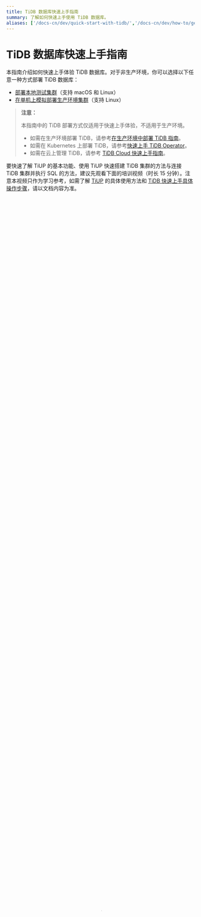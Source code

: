 ```yaml
---
title: TiDB 数据库快速上手指南
summary: 了解如何快速上手使用 TiDB 数据库。
aliases: ['/docs-cn/dev/quick-start-with-tidb/','/docs-cn/dev/how-to/get-started/local-cluster/install-from-docker-compose/']
---
```


# TiDB 数据库快速上手指南

本指南介绍如何快速上手体验 TiDB 数据库。对于非生产环境，你可以选择以下任意一种方式部署 TiDB 数据库：

- [部署本地测试集群](#部署本地测试集群)（支持 macOS 和 Linux）
- [在单机上模拟部署生产环境集群](#在单机上模拟部署生产环境集群)（支持 Linux）

> **注意：**
>
> 本指南中的 TiDB 部署方式仅适用于快速上手体验，不适用于生产环境。
>
> - 如需在生产环境部署 TiDB，请参考[在生产环境中部署 TiDB 指南](/production-deployment-using-tiup.md)。
> - 如需在 Kubernetes 上部署 TiDB，请参考[快速上手 TiDB Operator](https://docs.pingcap.com/zh/tidb-in-kubernetes/stable/get-started)。
> - 如需在云上管理 TiDB，请参考 [TiDB Cloud 快速上手指南](https://docs.pingcap.com/tidbcloud/tidb-cloud-quickstart)。

要快速了解 TiUP 的基本功能、使用 TiUP 快速搭建 TiDB 集群的方法与连接 TiDB 集群并执行 SQL 的方法，建议先观看下面的培训视频（时长 15 分钟）。注意本视频只作为学习参考，如需了解 [TiUP](/tiup/tiup-overview.md) 的具体使用方法和 [TiDB 快速上手具体操作步骤](#部署本地测试集群)，请以文档内容为准。

<video src="https://download.pingcap.com/docs-cn%2FLesson07_quick_start.mp4" width="100%" height="100%" controls="controls" poster="https://download.pingcap.com/docs-cn/poster_lesson7.png"></video>

## 部署本地测试集群

- 适用场景：利用本地 macOS 或者单机 Linux 环境快速部署 TiDB 测试集群，体验 TiDB 集群的基本架构，以及 TiDB、TiKV、PD、监控等基础组件的运行。

<SimpleTab>
<div label="macOS">

TiDB 是一个分布式系统。最基础的 TiDB 测试集群通常由 2 个 TiDB 实例、3 个 TiKV 实例、3 个 PD 实例和可选的 TiFlash 实例构成。通过 TiUP Playground，可以快速搭建出上述的一套基础测试集群，步骤如下：

1. 下载并安装 TiUP。

    {{< copyable "shell-regular" >}}

    ```shell
    curl --proto '=https' --tlsv1.2 -sSf https://tiup-mirrors.pingcap.com/install.sh | sh
    ```

    安装完成后会提示如下信息：

    ```log
    Successfully set mirror to https://tiup-mirrors.pingcap.com
    Detected shell: zsh
    Shell profile:  /Users/user/.zshrc
    /Users/user/.zshrc has been modified to add tiup to PATH
    open a new terminal or source /Users/user/.zshrc to use it
    Installed path: /Users/user/.tiup/bin/tiup
    ===============================================
    Have a try:     tiup playground
    ===============================================
    ```

2. 声明全局环境变量。

    > **注意：**
    >
    > TiUP 安装完成后会提示 Shell profile 文件的绝对路径。在执行以下 `source` 命令前，需要将 `${your_shell_profile}` 修改为 Shell profile 文件的实际位置。

    {{< copyable "shell-regular" >}}

    ```shell
    source ${your_shell_profile}
    ```

3. 在当前 session 执行以下命令启动集群。

    - 直接执行 `tiup playground` 命令会运行最新版本的 TiDB 集群，其中 TiDB、TiKV、PD 和 TiFlash 实例各 1 个：

        {{< copyable "shell-regular" >}}

        ```shell
        tiup playground
        ```

    - 也可以指定 TiDB 版本以及各组件实例个数，命令类似于：

        {{< copyable "shell-regular" >}}

        ```shell
        tiup playground v7.6.0 --db 2 --pd 3 --kv 3
        ```

        上述命令会在本地下载并启动某个版本的集群（例如 v7.6.0）。最新版本可以通过执行 `tiup list tidb` 来查看。运行结果将显示集群的访问方式：

        ```log
        CLUSTER START SUCCESSFULLY, Enjoy it ^-^
        To connect TiDB: mysql --comments --host 127.0.0.1 --port 4001 -u root -p (no password)
        To connect TiDB: mysql --comments --host 127.0.0.1 --port 4000 -u root -p (no password)
        To view the dashboard: http://127.0.0.1:2379/dashboard
        PD client endpoints: [127.0.0.1:2379 127.0.0.1:2382 127.0.0.1:2384]
        To view the Prometheus: http://127.0.0.1:9090
        To view the Grafana: http://127.0.0.1:3000
        ```

        > **注意：**
        >
        > + 支持 v5.2.0 及以上版本的 TiDB 在 Apple M1 芯片的机器上运行 `tiup playground`。
        > + 以这种方式执行的 playground，在结束部署测试后 TiUP 会清理掉原集群数据，重新执行该命令后会得到一个全新的集群。
        > + 若希望持久化数据，可以执行 TiUP 的 `--tag` 参数：`tiup --tag <your-tag> playground ...`，详情参考 [TiUP 参考手册](/tiup/tiup-reference.md#-t---tag-string)。

4. 新开启一个 session 以访问 TiDB 数据库。

    + 使用 TiUP `client` 连接 TiDB：

        {{< copyable "shell-regular" >}}

        ```shell
        tiup client
        ```

    + 也可使用 MySQL 客户端连接 TiDB：

        {{< copyable "shell-regular" >}}

        ```shell
        mysql --host 127.0.0.1 --port 4000 -u root
        ```

5. 通过 <http://127.0.0.1:9090> 访问 TiDB 的 Prometheus 管理界面。

6. 通过 <http://127.0.0.1:2379/dashboard> 访问 [TiDB Dashboard](/dashboard/dashboard-intro.md) 页面，默认用户名为 `root`，密码为空。

7. 通过 <http://127.0.0.1:3000> 访问 TiDB 的 Grafana 界面，默认用户名和密码都为 `admin`。

8. （可选）[将数据加载到 TiFlash](/tiflash/tiflash-overview.md#使用-tiflash) 进行分析。

9. 测试完成之后，可以通过执行以下步骤来清理集群：

    1. 按下 <kbd>Control+C</kbd> 键停掉上述启用的 TiDB 服务。

    2. 等待服务退出操作完成后，执行以下命令：

        {{< copyable "shell-regular" >}}

        ```shell
        tiup clean --all
        ```

> **注意：**
>
> TiUP Playground 默认监听 `127.0.0.1`，服务仅本地可访问；若需要使服务可被外部访问，可使用 `--host` 参数指定监听网卡绑定外部可访问的 IP。

</div>
<div label="Linux">

TiDB 是一个分布式系统。最基础的 TiDB 测试集群通常由 2 个 TiDB 实例、3 个 TiKV 实例、3 个 PD 实例和可选的 TiFlash 实例构成。通过 TiUP Playground，可以快速搭建出上述的一套基础测试集群，步骤如下：

1. 下载并安装 TiUP。

    {{< copyable "shell-regular" >}}

    ```shell
    curl --proto '=https' --tlsv1.2 -sSf https://tiup-mirrors.pingcap.com/install.sh | sh
    ```

    安装完成后会提示如下信息：

    ```log
    Successfully set mirror to https://tiup-mirrors.pingcap.com
    Detected shell: bash
    Shell profile:  /home/user/.bashrc
    /home/user/.bashrc has been modified to add tiup to PATH
    open a new terminal or source /home/user/.bashrc to use it
    Installed path: /home/user/.tiup/bin/tiup
    ===============================================
    Have a try:     tiup playground
    ===============================================
    ```

2. 声明全局环境变量。

    > **注意：**
    >
    > TiUP 安装完成后会提示 Shell profile 文件的绝对路径。在执行以下 `source` 命令前，需要将 `${your_shell_profile}` 修改为 Shell profile 文件的实际位置。

    {{< copyable "shell-regular" >}}

    ```shell
    source ${your_shell_profile}
    ```

3. 在当前 session 执行以下命令启动集群。

    - 直接运行 `tiup playground` 命令会运行最新版本的 TiDB 集群，其中 TiDB、TiKV、PD 和 TiFlash 实例各 1 个：

        {{< copyable "shell-regular" >}}

        ```shell
        tiup playground
        ```

    - 也可以指定 TiDB 版本以及各组件实例个数，命令类似于：

        {{< copyable "shell-regular" >}}

        ```shell
        tiup playground v7.6.0 --db 2 --pd 3 --kv 3
        ```

        上述命令会在本地下载并启动某个版本的集群（例如 v7.6.0）。最新版本可以通过执行 `tiup list tidb` 来查看。运行结果将显示集群的访问方式：

        ```log
        CLUSTER START SUCCESSFULLY, Enjoy it ^-^
        To connect TiDB: mysql --host 127.0.0.1 --port 4000 -u root -p (no password) --comments
        To view the dashboard: http://127.0.0.1:2379/dashboard
        PD client endpoints: [127.0.0.1:2379]
        To view the Prometheus: http://127.0.0.1:9090
        To view the Grafana: http://127.0.0.1:3000
        ```

        > **注意：**
        >
        > + 以这种方式执行的 playground，在结束部署测试后 TiUP 会清理掉原集群数据，重新执行该命令后会得到一个全新的集群。
        > + 若希望持久化数据，可以执行 TiUP 的 `--tag` 参数：`tiup --tag <your-tag> playground ...`，详情参考 [TiUP 参考手册](/tiup/tiup-reference.md#-t---tag-string)。

4. 新开启一个 session 以访问 TiDB 数据库。

    + 使用 TiUP `client` 连接 TiDB：

        {{< copyable "shell-regular" >}}

        ```shell
        tiup client
        ```

    + 也可使用 MySQL 客户端连接 TiDB：

        {{< copyable "shell-regular" >}}

        ```shell
        mysql --host 127.0.0.1 --port 4000 -u root
        ```

5. 通过 <http://127.0.0.1:9090> 访问 TiDB 的 Prometheus 管理界面。

6. 通过 <http://127.0.0.1:2379/dashboard> 访问 [TiDB Dashboard](/dashboard/dashboard-intro.md) 页面，默认用户名为 `root`，密码为空。

7. 通过 <http://127.0.0.1:3000> 访问 TiDB 的 Grafana 界面，默认用户名和密码都为 `admin`。

8. （可选）[将数据加载到 TiFlash](/tiflash/tiflash-overview.md#使用-tiflash) 进行分析。

9. 测试完成之后，可以通过执行以下步骤来清理集群：

    1. 按下 <kbd>Control+C</kbd> 键停掉上述启用的 TiDB 服务。

    2. 等待服务退出操作完成后，执行以下命令：

    {{< copyable "shell-regular" >}}

    ```shell
    tiup clean --all
    ```

> **注意：**
>
> TiUP Playground 默认监听 `127.0.0.1`，服务仅本地可访问。若需要使服务可被外部访问，可使用 `--host` 参数指定监听网卡绑定外部可访问的 IP。

</div>
</SimpleTab>

## 在单机上模拟部署生产环境集群

- 适用场景：希望用单台 Linux 服务器，体验 TiDB 最小的完整拓扑的集群，并模拟生产环境下的部署步骤。

本节介绍如何参照 TiUP 最小拓扑的一个 YAML 文件部署 TiDB 集群。

### 准备环境

开始部署 TiDB 集群前，准备一台部署主机，确保其软件满足需求：

- 推荐安装 CentOS 7.3 及以上版本
- 运行环境可以支持互联网访问，用于下载 TiDB 及相关软件安装包

最小规模的 TiDB 集群拓扑包含以下实例：

> **注意：**
>
> 下表中拓扑实例的 IP 为示例 IP。在实际部署时，请替换为实际的 IP。

| 实例 | 个数 | IP | 配置 |
|:-- | :-- | :-- | :-- |
| TiKV | 3 | 10.0.1.1 <br/> 10.0.1.1 <br/> 10.0.1.1 | 避免端口和目录冲突 |
| TiDB | 1 | 10.0.1.1 | 默认端口 <br/> 全局目录配置 |
| PD | 1 | 10.0.1.1 | 默认端口 <br/> 全局目录配置 |
| TiFlash | 1 | 10.0.1.1 | 默认端口 <br/> 全局目录配置 |
| Monitor | 1 | 10.0.1.1 | 默认端口 <br/> 全局目录配置 |

部署主机软件和环境要求如下：

- 部署需要使用部署主机的 root 用户及密码
- 部署主机[关闭防火墙](/check-before-deployment.md#检测及关闭目标部署机器的防火墙)或者开放 TiDB 集群的节点间所需端口
- 目前 TiUP Cluster 支持在 x86_64（AMD64）和 ARM 架构上部署 TiDB 集群
    - 在 AMD64 架构下，建议使用 CentOS 7.3 及以上版本 Linux 操作系统
    - 在 ARM 架构下，建议使用 CentOS 7.6 1810 版本 Linux 操作系统

### 实施部署

> **注意：**
>
> 你可以使用 Linux 系统的任一普通用户或 root 用户登录主机，以下步骤以 root 用户为例。

1. 下载并安装 TiUP：

    {{< copyable "shell-regular" >}}

    ```shell
    curl --proto '=https' --tlsv1.2 -sSf https://tiup-mirrors.pingcap.com/install.sh | sh
    ```

2. 声明全局环境变量：

    > **注意：**
    >
    > TiUP 安装完成后会提示对应 Shell profile 文件的绝对路径。在执行以下 `source` 命令前，需要将 `${your_shell_profile}` 修改为 Shell profile 文件的实际位置。

    {{< copyable "shell-regular" >}}

    ```shell
    source ${your_shell_profile}
    ```

3. 安装 TiUP 的 cluster 组件：

    {{< copyable "shell-regular" >}}

    ```shell
    tiup cluster
    ```

4. 如果机器已经安装 TiUP cluster，需要更新软件版本：

    {{< copyable "shell-regular" >}}

    ```shell
    tiup update --self && tiup update cluster
    ```

5. 由于模拟多机部署，需要通过 root 用户调大 sshd 服务的连接数限制：

    1. 修改 `/etc/ssh/sshd_config` 将 `MaxSessions` 调至 20。
    2. 重启 sshd 服务：

        {{< copyable "shell-root" >}}

        ```shell
        service sshd restart
        ```

6. 创建并启动集群

    按下面的配置模板，编辑配置文件，命名为 `topo.yaml`，其中：

    - `user: "tidb"`：表示通过 `tidb` 系统用户（部署会自动创建）来做集群的内部管理，默认使用 22 端口通过 ssh 登录目标机器
    - `replication.enable-placement-rules`：设置这个 PD 参数来确保 TiFlash 正常运行
    - `host`：设置为本部署主机的 IP

    配置模板如下：

    {{< copyable "" >}}

    ```yaml
    # # Global variables are applied to all deployments and used as the default value of
    # # the deployments if a specific deployment value is missing.
    global:
     user: "tidb"
     ssh_port: 22
     deploy_dir: "/tidb-deploy"
     data_dir: "/tidb-data"

    # # Monitored variables are applied to all the machines.
    monitored:
     node_exporter_port: 9100
     blackbox_exporter_port: 9115

    server_configs:
     tidb:
       instance.tidb_slow_log_threshold: 300
     tikv:
       readpool.storage.use-unified-pool: false
       readpool.coprocessor.use-unified-pool: true
     pd:
       replication.enable-placement-rules: true
       replication.location-labels: ["host"]
     tiflash:
       logger.level: "info"

    pd_servers:
     - host: 10.0.1.1

    tidb_servers:
     - host: 10.0.1.1

    tikv_servers:
     - host: 10.0.1.1
       port: 20160
       status_port: 20180
       config:
         server.labels: { host: "logic-host-1" }

     - host: 10.0.1.1
       port: 20161
       status_port: 20181
       config:
         server.labels: { host: "logic-host-2" }

     - host: 10.0.1.1
       port: 20162
       status_port: 20182
       config:
         server.labels: { host: "logic-host-3" }

    tiflash_servers:
     - host: 10.0.1.1

    monitoring_servers:
     - host: 10.0.1.1

    grafana_servers:
     - host: 10.0.1.1
    ```

7. 执行集群部署命令：

    {{< copyable "shell-regular" >}}

    ```shell
    tiup cluster deploy <cluster-name> <version> ./topo.yaml --user root -p
    ```

    - 参数 `<cluster-name>` 表示设置集群名称
    - 参数 `<version>` 表示设置集群版本，例如 `v7.6.0`。可以通过 `tiup list tidb` 命令来查看当前支持部署的 TiDB 版本
    - 参数 `-p` 表示在连接目标机器时使用密码登录

        > **注意：**
        >
        > 如果主机通过密钥进行 SSH 认证，请使用 `-i` 参数指定密钥文件路径，`-i` 与 `-p` 不可同时使用。

    按照引导，输入”y”及 root 密码，来完成部署：

    ```log
    Do you want to continue? [y/N]:  y
    Input SSH password:
    ```

8. 启动集群：

    {{< copyable "shell-regular" >}}

    ```shell
    tiup cluster start <cluster-name>
    ```

9. 访问集群：

    - 安装 MySQL 客户端。如果已安装 MySQL 客户端则可跳过这一步骤。

        {{< copyable "shell-regular" >}}

        ```shell
        yum -y install mysql
        ```

    - 访问 TiDB 数据库，密码为空：

        ```shell
        mysql -h 10.0.1.1 -P 4000 -u root
        ```

    - 访问 TiDB 的 Grafana 监控：

        通过 <http://{grafana-ip}:3000> 访问集群 Grafana 监控页面，默认用户名和密码均为 `admin`。

    - 访问 TiDB 的 Dashboard：

        通过 <http://{pd-ip}:2379/dashboard> 访问集群 [TiDB Dashboard](/dashboard/dashboard-intro.md) 监控页面，默认用户名为 `root`，密码为空。

    - 执行以下命令确认当前已经部署的集群列表：

        ```shell
        tiup cluster list
        ```

    - 执行以下命令查看集群的拓扑结构和状态：

        ```shell
        tiup cluster display <cluster-name>
        ```

## 探索更多

如果你刚刚部署好一套 TiDB 本地测试集群，你可以继续：

- 学习 [TiDB SQL 操作](/basic-sql-operations.md)
- [迁移数据到 TiDB](/migration-overview.md)

如果你准备好在生产环境部署 TiDB，你可以继续：

- [使用 TiUP 部署 TiDB 集群](/production-deployment-using-tiup.md)
- [使用 TiDB Operator 在 Kubernetes 上部署 TiDB](https://docs.pingcap.com/zh/tidb-in-kubernetes/stable)

如果你想使用 TiFlash 作为数据分析的解决方案，可参阅以下文档：

- [使用 TiFlash](/tiflash/tiflash-overview.md#使用-tiflash)
- [TiFlash 简介](/tiflash/tiflash-overview.md)
